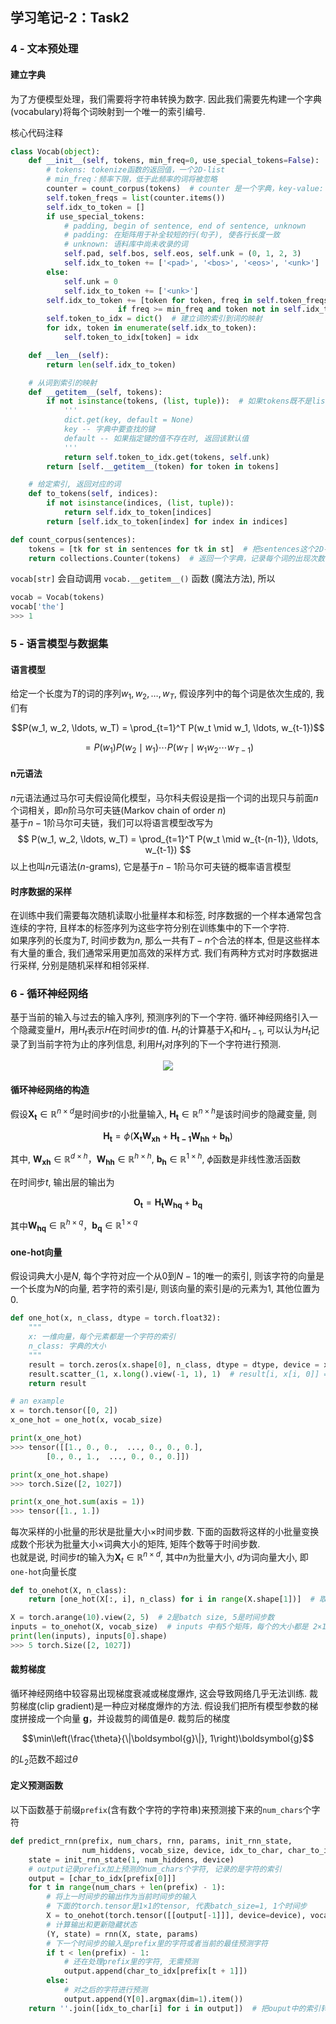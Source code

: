 ## 学习笔记-2：Task2

### 4 - 文本预处理

#### 建立字典

为了方便模型处理，我们需要将字符串转换为数字. 因此我们需要先构建一个字典(vocabulary)将每个词映射到一个唯一的索引编号.    

核心代码注释 
```python
class Vocab(object):
    def __init__(self, tokens, min_freq=0, use_special_tokens=False):
        # tokens: tokenize函数的返回值，一个2D-list
        # min_freq：频率下限，低于此频率的词将被忽略
        counter = count_corpus(tokens)  # counter 是一个字典，key-value: 词-词频
        self.token_freqs = list(counter.items())
        self.idx_to_token = []
        if use_special_tokens:
            # padding, begin of sentence, end of sentence, unknown
            # padding: 在矩阵用于补全较短的行(句子), 使各行长度一致
            # unknown: 语料库中尚未收录的词
            self.pad, self.bos, self.eos, self.unk = (0, 1, 2, 3)
            self.idx_to_token += ['<pad>', '<bos>', '<eos>', '<unk>']
        else:
            self.unk = 0
            self.idx_to_token += ['<unk>']
        self.idx_to_token += [token for token, freq in self.token_freqs 
                        if freq >= min_freq and token not in self.idx_to_token]  # 一个包含所有词的列表
        self.token_to_idx = dict()  # 建立词的索引到词的映射
        for idx, token in enumerate(self.idx_to_token):
            self.token_to_idx[token] = idx

    def __len__(self):
        return len(self.idx_to_token)

    # 从词到索引的映射
    def __getitem__(self, tokens):
        if not isinstance(tokens, (list, tuple)):  # 如果tokens既不是list也不是tuple
            '''
            dict.get(key, default = None)
            key -- 字典中要查找的键
            default -- 如果指定键的值不存在时, 返回该默认值
            '''
            return self.token_to_idx.get(tokens, self.unk)
        return [self.__getitem__(token) for token in tokens]

    # 给定索引, 返回对应的词
    def to_tokens(self, indices):
        if not isinstance(indices, (list, tuple)):
            return self.idx_to_token[indices]
        return [self.idx_to_token[index] for index in indices]

def count_corpus(sentences):
    tokens = [tk for st in sentences for tk in st]  # 把sentences这个2D-list 展开
    return collections.Counter(tokens)  # 返回一个字典，记录每个词的出现次数
```
```vocab[str]``` 会自动调用 ```vocab.__getitem__()``` 函数 (魔法方法), 所以
```python
vocab = Vocab(tokens)
vocab['the']
>>> 1
```

### 5 - 语言模型与数据集

#### 语言模型

给定一个长度为$T$的词的序列$w_1, w_2, \ldots, w_T$, 假设序列中的每个词是依次生成的, 我们有

$$P(w_1, w_2, \ldots, w_T) = \prod_{t=1}^T P(w_t \mid w_1, \ldots, w_{t-1})$$

$$ = P(w_1)P(w_2 \mid w_1) \cdots P(w_T \mid w_1w_2\cdots w_{T-1})
$$

#### n元语法

$n$元语法通过马尔可夫假设简化模型，马尔科夫假设是指一个词的出现只与前面$n$个词相关，即$n$阶马尔可夫链(Markov chain of order $n$)   
基于$n-1$阶马尔可夫链，我们可以将语言模型改写为
$$
P(w_1, w_2, \ldots, w_T) = \prod_{t=1}^T P(w_t \mid w_{t-(n-1)}, \ldots, w_{t-1})
$$
以上也叫$n$元语法($n$-grams), 它是基于$n - 1$阶马尔可夫链的概率语言模型

#### 时序数据的采样

在训练中我们需要每次随机读取小批量样本和标签, 时序数据的一个样本通常包含连续的字符, 且样本的标签序列为这些字符分别在训练集中的下一个字符.   
如果序列的长度为$T$, 时间步数为$n$, 那么一共有$T-n$个合法的样本, 但是这些样本有大量的重合, 我们通常采用更加高效的采样方式. 我们有两种方式对时序数据进行采样, 分别是随机采样和相邻采样.

### 6 - 循环神经网络

基于当前的输入与过去的输入序列, 预测序列的下一个字符. 循环神经网络引入一个隐藏变量$H$，用$H_{t}$表示$H$在时间步$t$的值. $H_{t}$的计算基于$X_{t}$和$H_{t-1}$, 可以认为$H_{t}$记录了到当前字符为止的序列信息, 利用$H_{t}$对序列的下一个字符进行预测.

<div align = center>
    <img src = https://cdn.kesci.com/upload/image/q5jkm0v44i.png?imageView2/0/w/640/h/640>
</div>

#### 循环神经网络的构造

假设$\boldsymbol {X_t} \in \mathbb{R}^{n \times d}$是时间步$t$的小批量输入, $\boldsymbol {H_t}  \in \mathbb{R}^{n \times h}$是该时间步的隐藏变量, 则

$$\boldsymbol {H_t} = \phi(\boldsymbol {X_t} \boldsymbol {W_{xh}} + \boldsymbol {H_{t-1}} \boldsymbol {W_{hh}} + \boldsymbol {b_h})$$

其中, $\boldsymbol {W_{xh}} \in \mathbb{R}^{d \times h}$，$\boldsymbol {W_{hh}} \in \mathbb{R}^{h \times h}$, $\boldsymbol {b_h} \in \mathbb{R}^{1 \times h}$, $\phi$函数是非线性激活函数

在时间步$t$, 输出层的输出为

$$\boldsymbol {O_t} = \boldsymbol {H_t} \boldsymbol {W_{hq}} + \boldsymbol {b_q}$$

其中$\boldsymbol {W_{hq}} \in \mathbb{R}^{h \times q}$，$\boldsymbol {b_q} \in \mathbb{R}^{1 \times q}$

#### one-hot向量

假设词典大小是$N$, 每个字符对应一个从$0$到$N-1$的唯一的索引, 则该字符的向量是一个长度为$N$的向量, 若字符的索引是$i$, 则该向量的索引是$i$的元素为$1$, 其他位置为$0$.
```python
def one_hot(x, n_class, dtype = torch.float32):
    """
    x: 一维向量，每个元素都是一个字符的索引
    n_class: 字典的大小
    """
    result = torch.zeros(x.shape[0], n_class, dtype = dtype, device = x.device)  # shape: (n, n_class)
    result.scatter_(1, x.long().view(-1, 1), 1)  # result[i, x[i, 0]] = 1
    return result

# an example   
x = torch.tensor([0, 2])
x_one_hot = one_hot(x, vocab_size)

print(x_one_hot)
>>> tensor([[1., 0., 0.,  ..., 0., 0., 0.],
        [0., 0., 1.,  ..., 0., 0., 0.]])

print(x_one_hot.shape)
>>> torch.Size([2, 1027])

print(x_one_hot.sum(axis = 1))
>>> tensor([1., 1.])
```
每次采样的小批量的形状是批量大小$\times$时间步数. 下面的函数将这样的小批量变换成数个形状为批量大小$\times$词典大小的矩阵, 矩阵个数等于时间步数.   
也就是说, 时间步$t$的输入为$\boldsymbol{X}_t \in \mathbb{R}^{n \times d}$, 其中$n$为批量大小, $d$为词向量大小, 即```one-hot```向量长度
```python
def to_onehot(X, n_class):
    return [one_hot(X[:, i], n_class) for i in range(X.shape[1])]  # 取出 X 的每一列，变成一个 one-hot 矩阵 (n×d)

X = torch.arange(10).view(2, 5)  # 2是batch size, 5是时间步数
inputs = to_onehot(X, vocab_size)  # inputs 中有5个矩阵，每个的大小都是 2×1027
print(len(inputs), inputs[0].shape)
>>> 5 torch.Size([2, 1027])
```

#### 裁剪梯度

循环神经网络中较容易出现梯度衰减或梯度爆炸, 这会导致网络几乎无法训练. 裁剪梯度(clip gradient)是一种应对梯度爆炸的方法. 假设我们把所有模型参数的梯度拼接成一个向量 $\boldsymbol{g}$，并设裁剪的阈值是$\theta$. 裁剪后的梯度

$$\min\left(\frac{\theta}{\|\boldsymbol{g}\|}, 1\right)\boldsymbol{g}$$

的$L_2$范数不超过$\theta$

#### 定义预测函数

以下函数基于前缀`prefix`(含有数个字符的字符串)来预测接下来的`num_chars`个字符
```python
def predict_rnn(prefix, num_chars, rnn, params, init_rnn_state,
                num_hiddens, vocab_size, device, idx_to_char, char_to_idx):
    state = init_rnn_state(1, num_hiddens, device)
    # output记录prefix加上预测的num_chars个字符, 记录的是字符的索引
    output = [char_to_idx[prefix[0]]]
    for t in range(num_chars + len(prefix) - 1):
        # 将上一时间步的输出作为当前时间步的输入
        # 下面的torch.tensor是1×1的tensor, 代表batch_size=1, 1个时间步
        X = to_onehot(torch.tensor([[output[-1]]], device=device), vocab_size)  
        # 计算输出和更新隐藏状态
        (Y, state) = rnn(X, state, params)
        # 下一个时间步的输入是prefix里的字符或者当前的最佳预测字符
        if t < len(prefix) - 1:  
            # 还在处理prefix里的字符, 无需预测
            output.append(char_to_idx[prefix[t + 1]])
        else:
            # 对之后的字符进行预测
            output.append(Y[0].argmax(dim=1).item())
    return ''.join([idx_to_char[i] for i in output])  # 把ouput中的索引转换为字符并连起来
```